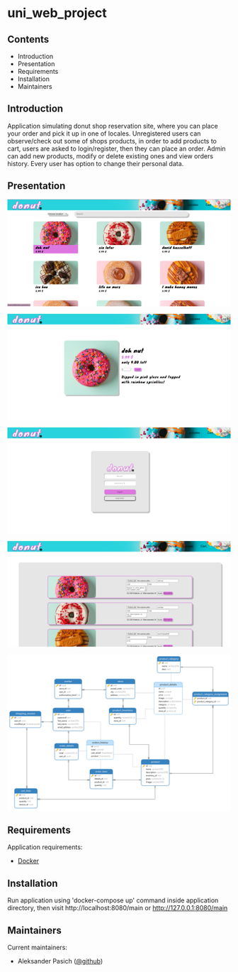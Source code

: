 # uni_web_project

## Contents

- Introduction
- Presentation
- Requirements
- Installation
- Maintainers

## Introduction

Application simulating donut shop reservation site, where you can place your order and pick it up in one of locales. 
Unregistered users can observe/check out some of shops products, in order to add products to cart, users are asked to 
login/register, then they can place an order. 
Admin can add new products, modify or delete existing ones and view orders history.
Every user has option to change their personal data.

## Presentation

![Alt text](info/screen_shot_1.png)

![Alt text](info/screen_shot_2.png)

![Alt text](info/screen_shot_3.png)

![Alt text](info/screen_shot_4.png)

![Alt text](info/database_erd.png)


## Requirements

Application requirements:

- [Docker](https://www.docker.com/)

## Installation 

Run application using 'docker-compose up' command inside application directory, then
visit http://localhost:8080/main or http://127.0.0.1:8080/main


## Maintainers

Current maintainers:
- Aleksander Pasich ([@github](https://github.com/Alex555eu))
